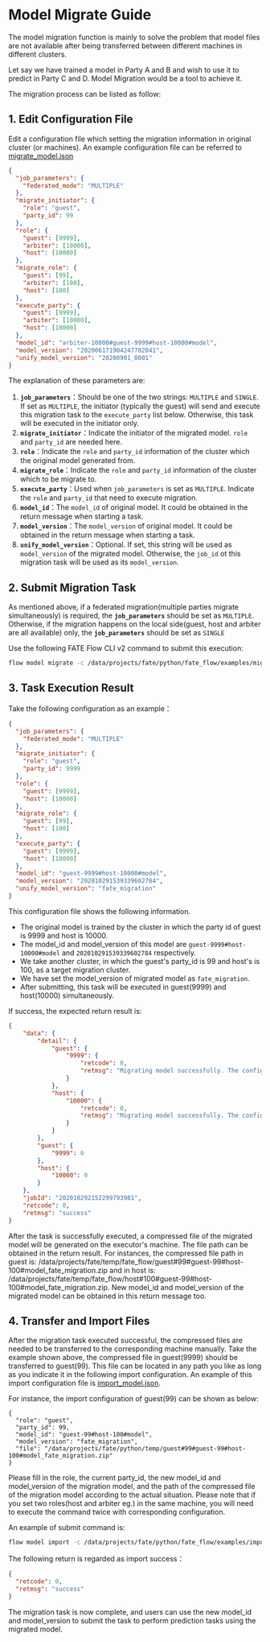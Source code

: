 # Model Migrate Guide

The model migration function is mainly to solve the problem that model files are not available after being transferred between different machines in different clusters.

Let say we have trained a model in Party A and B and wish to use it to predict in Party C and D. Model Migration would be a tool to achieve it. 

The migration process can be listed as follow:

## 1. Edit Configuration File

Edit a configuration file which setting the migration information in original cluster (or machines). An example configuration file can be referred to [migrate_model.json](https://github.com/FederatedAI/FATE/blob/master/python/fate_flow/examples/migrate_model.json)

```json
{
  "job_parameters": {
    "federated_mode": "MULTIPLE"
  },
  "migrate_initiator": {
    "role": "guest",
    "party_id": 99
  },
  "role": {
    "guest": [9999],
    "arbiter": [10000],
    "host": [10000]
  },
  "migrate_role": {
    "guest": [99],
    "arbiter": [100],
    "host": [100]
  },
  "execute_party": {
    "guest": [9999],
    "arbiter": [10000],
    "host": [10000]
  },
  "model_id": "arbiter-10000#guest-9999#host-10000#model",
  "model_version": "202006171904247702041",
  "unify_model_version": "20200901_0001"
}
```

The explanation of these parameters are:

1. **`job_parameters`**：Should be one of the two strings: `MULTIPLE` and `SINGLE`. If set as `MULTIPLE`, the initiator (typically the guest) will send and execute this migration task to the `execute_party` list below. Otherwise, this task will be executed in the initiator only. 
2. **`migrate_initiator`**：Indicate the initiator of the migrated model. `role` and `party_id` are needed here.
3. **`role`**：Indicate the `role` and `party_id` information of the cluster which the original model generated from. 
4. **`migrate_role`**：Indicate the `role` and `party_id` information of the cluster which to be migrate to.
5. **`execute_party`**：Used when `job_parameters` is set as `MULTIPLE`. Indicate the `role` and `party_id` that need to execute migration.
6. **`model_id`**：The `model_id` of original model. It could be obtained in the return message when starting a task. 
7. **`model_version`**：The `model_version` of original model. It could be obtained in the return message when starting a task. 
8. **`unify_model_version`**：Optional. If set, this string will be used as `model_version` of the migrated model. Otherwise, the `job_id` ot this migration task will be used as its `model_version`. 



## 2. Submit Migration Task

As mentioned above, if a federated migration(multiple parties migrate simultaneously) is required, the **`job_parameters`** should be set as `MULTIPLE`. Otherwise, if the migration happens on the local side(guest, host and arbiter are all available) only, the **`job_parameters`** should be set as `SINGLE`

Use the following FATE Flow CLI v2 command to submit this execution:

```bash
flow model migrate -c /data/projects/fate/python/fate_flow/examples/migrate_model.json
```



## 3. Task Execution Result

Take the following configuration as an example：

```json
{
  "job_parameters": {
    "federated_mode": "MULTIPLE"
  },
  "migrate_initiator": {
    "role": "guest",
    "party_id": 9999
  },
  "role": {
    "guest": [9999],
    "host": [10000]
  },
  "migrate_role": {
    "guest": [99],
    "host": [100]
  },
  "execute_party": {
    "guest": [9999],
    "host": [10000]
  },
  "model_id": "guest-9999#host-10000#model",
  "model_version": "202010291539339602784",
  "unify_model_version": "fate_migration"
}
```

This configuration file shows the following information.

* The original model is trained by the cluster in which the party id of guest is 9999 and host is 10000. 
* The model_id and model_version of this model are `guest-9999#host-10000#model` and `202010291539339602784` respectively. 
* We take another cluster, in which the guest's party_id is 99 and host's is 100, as a target migration cluster. 
* We have set the model_version of migrated model as `fate_migration`. 
* After submitting, this task will be executed in guest(9999) and host(10000) simultaneously. 

If success, the expected return result is:

```json
{
    "data": {
        "detail": {
            "guest": {
                "9999": {
                    "retcode": 0,
                    "retmsg": "Migrating model successfully. The configuration of model has been modified automatically. New model id is: guest-99#host-100#model, model version is: fate_migration. Model files can be found at '/data/projects/fate/temp/fate_flow/guest#99#guest-99#host-100#model_fate_migration.zip'."
                }
            },
            "host": {
                "10000": {
                    "retcode": 0,
                    "retmsg": "Migrating model successfully. The configuration of model has been modified automatically. New model id is: guest-99#host-100#model, model version is: fate_migration. Model files can be found at '/data/projects/fate/temp/fate_flow/host#100#guest-99#host-100#model_fate_migration.zip'."
                }
            }
        },
        "guest": {
            "9999": 0
        },
        "host": {
            "10000": 0
        }
    },
    "jobId": "202010292152299793981",
    "retcode": 0,
    "retmsg": "success"
}
```

After the task is successfully executed, a compressed file of the migrated model will be generated on the executor's machine. The file path can be obtained in the return result. For instances, the compressed file path in guest is: /data/projects/fate/temp/fate_flow/guest#99#guest-99#host-100#model_fate_migration.zip and in host is: /data/projects/fate/temp/fate_flow/host#100#guest-99#host-100#model_fate_migration.zip. New model_id and model_version of the migrated model can be obtained in this return message too. 


## 4. Transfer and Import Files

After the migration task executed successful, the compressed files are needed to be transferred to the corresponding machine manually. Take the example shown above, the compressed file in guest(9999) should be transferred to guest(99). This file can be located in any path you like as long as you indicate it in the following import configuration. An example of this import configuration file is [import_model.json](https://github.com/FederatedAI/FATE/blob/master/python/fate_flow/examples/import_model.json).

For instance, the import configuration of guest(99) can be shown as below:

```
{
  "role": "guest",
  "party_id": 99,
  "model_id": "guest-99#host-100#model",
  "model_version": "fate_migration",
  "file": "/data/projects/fate/python/temp/guest#99#guest-99#host-100#model_fate_migration.zip"
}
```

Please fill in the role, the current party_id, the new model_id and model_version of the migration model, and the path of the compressed file of the migration model according to the actual situation. Please note that if you set two roles(host and arbiter eg.) in the same machine, you will need to execute the command twice with corresponding configuration. 

An example of submit command is: 

```bash
flow model import -c /data/projects/fate/python/fate_flow/examples/import_model.json
```

The following return is regarded as import success：

```json
{
  "retcode": 0,
  "retmsg": "success"
}
```

The migration task is now complete, and users can use the new model_id and model_version to submit the task to perform prediction tasks using the migrated model.